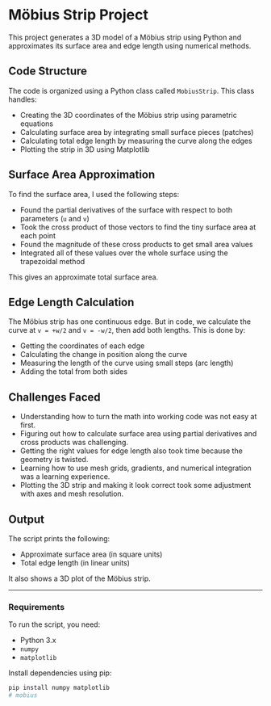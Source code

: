 # Möbius Strip Project

This project generates a 3D model of a Möbius strip using Python and approximates its surface area and edge length using numerical methods.

## Code Structure

The code is organized using a Python class called `MobiusStrip`. This class handles:
- Creating the 3D coordinates of the Möbius strip using parametric equations
- Calculating surface area by integrating small surface pieces (patches)
- Calculating total edge length by measuring the curve along the edges
- Plotting the strip in 3D using Matplotlib

## Surface Area Approximation

To find the surface area, I used the following steps:
- Found the partial derivatives of the surface with respect to both parameters (`u` and `v`)
- Took the cross product of those vectors to find the tiny surface area at each point
- Found the magnitude of these cross products to get small area values
- Integrated all of these values over the whole surface using the trapezoidal method

This gives an approximate total surface area.

## Edge Length Calculation

The Möbius strip has one continuous edge. But in code, we calculate the curve at `v = +w/2` and `v = -w/2`, then add both lengths. This is done by:
- Getting the coordinates of each edge
- Calculating the change in position along the curve
- Measuring the length of the curve using small steps (arc length)
- Adding the total from both sides

## Challenges Faced

- Understanding how to turn the math into working code was not easy at first.
- Figuring out how to calculate surface area using partial derivatives and cross products was challenging.
- Getting the right values for edge length also took time because the geometry is twisted.
- Learning how to use mesh grids, gradients, and numerical integration was a learning experience.
- Plotting the 3D strip and making it look correct took some adjustment with axes and mesh resolution.

## Output

The script prints the following:
- Approximate surface area (in square units)
- Total edge length (in linear units)

It also shows a 3D plot of the Möbius strip.

---

### Requirements

To run the script, you need:
- Python 3.x
- `numpy`
- `matplotlib`

Install dependencies using pip:
```bash
pip install numpy matplotlib
#   m o b i u s  
 